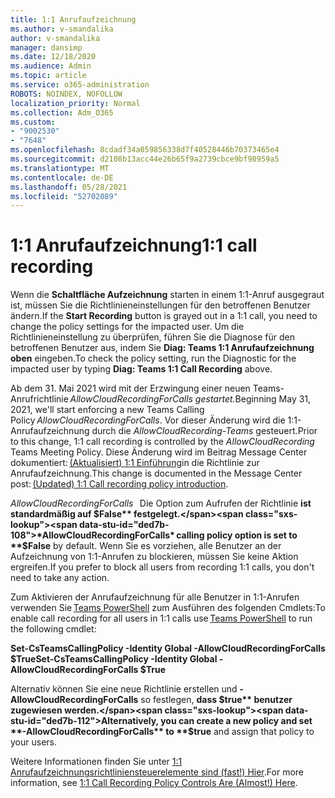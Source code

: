 ```yaml
---
title: 1:1 Anrufaufzeichnung
ms.author: v-smandalika
author: v-smandalika
manager: dansimp
ms.date: 12/18/2020
ms.audience: Admin
ms.topic: article
ms.service: o365-administration
ROBOTS: NOINDEX, NOFOLLOW
localization_priority: Normal
ms.collection: Adm_O365
ms.custom:
- "9002530"
- "7648"
ms.openlocfilehash: 8cdadf34a059856338d7f40528446b70373465e4
ms.sourcegitcommit: d2108b13acc44e26b65f9a2739cbce9bf98959a5
ms.translationtype: MT
ms.contentlocale: de-DE
ms.lasthandoff: 05/28/2021
ms.locfileid: "52702089"
---
```

# <a name="11-call-recording"></a><span data-ttu-id="ded7b-102">1:1 Anrufaufzeichnung</span><span class="sxs-lookup"><span data-stu-id="ded7b-102">1:1 call recording</span></span>

<span data-ttu-id="ded7b-103">Wenn die **Schaltfläche Aufzeichnung** starten in einem 1:1-Anruf ausgegraut ist, müssen Sie die Richtlinieneinstellungen für den betroffenen Benutzer ändern.</span><span class="sxs-lookup"><span data-stu-id="ded7b-103">If the **Start Recording** button is grayed out in a 1:1 call, you need to change the policy settings for the impacted user.</span></span> <span data-ttu-id="ded7b-104">Um die Richtlinieneinstellung zu überprüfen, führen Sie die Diagnose für den betroffenen Benutzer aus, indem Sie **Diag: Teams 1:1 Anrufaufzeichnung oben** eingeben.</span><span class="sxs-lookup"><span data-stu-id="ded7b-104">To check the policy setting, run the Diagnostic for the impacted user by typing **Diag: Teams 1:1 Call Recording** above.</span></span>     

<span data-ttu-id="ded7b-105">Ab dem 31. Mai 2021 wird mit der Erzwingung einer neuen Teams-Anrufrichtlinie *AllowCloudRecordingForCalls gestartet.*</span><span class="sxs-lookup"><span data-stu-id="ded7b-105">Beginning May 31, 2021, we'll start enforcing a new Teams Calling Policy *AllowCloudRecordingForCalls*.</span></span> <span data-ttu-id="ded7b-106">Vor dieser Änderung wird die 1:1-Anrufaufzeichnung durch die *AllowCloudRecording-Teams* gesteuert.</span><span class="sxs-lookup"><span data-stu-id="ded7b-106">Prior to this change, 1:1 call recording is controlled by the *AllowCloudRecording* Teams Meeting Policy.</span></span> <span data-ttu-id="ded7b-107">Diese Änderung wird im Beitrag Message Center dokumentiert: [(Aktualisiert) 1:1 Einführung](https://portal.microsoft.com/Adminportal/Home?ref=MessageCenter/:/messages/MC238796)in die Richtlinie zur Anrufaufzeichnung.</span><span class="sxs-lookup"><span data-stu-id="ded7b-107">This change is documented in the Message Center post: [(Updated) 1:1 Call recording policy introduction](https://portal.microsoft.com/Adminportal/Home?ref=MessageCenter/:/messages/MC238796).</span></span>  

<span data-ttu-id="ded7b-108">*AllowCloudRecordingForCalls*   Die Option zum Aufrufen der Richtlinie **ist standardmäßig auf $False** festgelegt.</span><span class="sxs-lookup"><span data-stu-id="ded7b-108">*AllowCloudRecordingForCalls* calling policy option is set to **$False** by default.</span></span> <span data-ttu-id="ded7b-109">Wenn Sie es vorziehen, alle Benutzer an der Aufzeichnung von 1:1-Anrufen zu blockieren, müssen Sie keine Aktion ergreifen.</span><span class="sxs-lookup"><span data-stu-id="ded7b-109">If you prefer to block all users from recording 1:1 calls, you don't need to take any action.</span></span>  

<span data-ttu-id="ded7b-110">Zum Aktivieren der Anrufaufzeichnung für alle Benutzer in 1:1-Anrufen verwenden Sie [Teams PowerShell](/microsoftteams/teams-powershell-install) zum Ausführen des folgenden Cmdlets:</span><span class="sxs-lookup"><span data-stu-id="ded7b-110">To enable call recording for all users in 1:1 calls use [Teams PowerShell](/microsoftteams/teams-powershell-install) to run the following cmdlet:</span></span> 

<span data-ttu-id="ded7b-111">**Set-CsTeamsCallingPolicy -Identity Global -AllowCloudRecordingForCalls $True**</span><span class="sxs-lookup"><span data-stu-id="ded7b-111">**Set-CsTeamsCallingPolicy -Identity Global -AllowCloudRecordingForCalls $True**</span></span> 

<span data-ttu-id="ded7b-112">Alternativ können Sie eine neue Richtlinie erstellen und **-AllowCloudRecordingForCalls** so festlegen, **dass $true** benutzer zugewiesen werden.</span><span class="sxs-lookup"><span data-stu-id="ded7b-112">Alternatively, you can create a new policy and set **-AllowCloudRecordingForCalls** to **$true** and assign that policy to your users.</span></span> 

<span data-ttu-id="ded7b-113">Weitere Informationen finden Sie unter [1:1 Anrufaufzeichnungsrichtliniensteuerelemente sind (fast!) Hier](https://techcommunity.microsoft.com/t5/microsoft-teams-support/1-1-call-recording-policy-controls-are-almost-here/ba-p/2217668).</span><span class="sxs-lookup"><span data-stu-id="ded7b-113">For more information, see [1:1 Call Recording Policy Controls Are (Almost!) Here](https://techcommunity.microsoft.com/t5/microsoft-teams-support/1-1-call-recording-policy-controls-are-almost-here/ba-p/2217668).</span></span>
